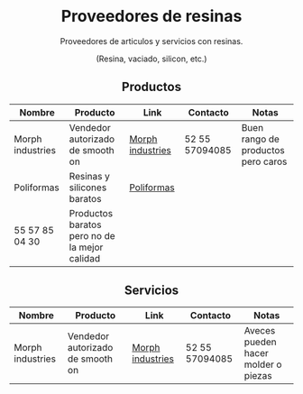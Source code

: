 <h1 align="center" style="margin-top: 0px;">Proveedores de resinas</h1>
<p align="center" >Proveedores de articulos y servicios con resinas.</p>
<p align="center" >(Resina, vaciado, silicon, etc.)</p>

<div align="center" >
  
## Productos
  
| Nombre | Producto | Link | Contacto | Notas |
| --------------- | --------------- | --------------- | --------------- | --------------- |
| Morph industries | Vendedor autorizado de smooth on | [Morph industries](https://morphindustries.com/) | 52 55 57094085 | Buen rango de productos pero caros |
| Poliformas | Resinas y silicones baratos | [Poliformas](https://www.poliformas.mx/?gclid=CjwKCAiAzp6eBhByEiwA_gGq5P6eTozssM9z5MoLd5yuqZoR63tPo7zOZA0ttQTYHVgku-2fcbTQwxoCQ_0QAvD_BwE) | 
55 57 85 04 30 | Productos baratos pero no de la mejor calidad |
  
## Servicios
  
| Nombre | Producto | Link | Contacto | Notas |
| --------------- | --------------- | --------------- | --------------- | --------------- |
| Morph industries | Vendedor autorizado de smooth on | [Morph industries](https://morphindustries.com/) | 52 55 57094085 | Aveces pueden hacer molder o piezas |
  
</div>

<h1 align="center" style="margin-top: 0px;"></h1>


